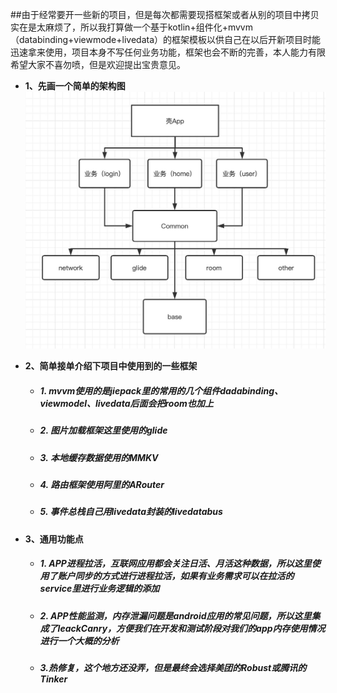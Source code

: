 ##由于经常要开一些新的项目，但是每次都需要现搭框架或者从别的项目中拷贝实在是太麻烦了，所以我打算做一个基于kotlin+组件化+mvvm（databinding+viewmode+livedata）的框架模板以供自己在以后开新项目时能迅速拿来使用，项目本身不写任何业务功能，框架也会不断的完善，本人能力有限希望大家不喜勿喷，但是欢迎提出宝贵意见。

- **1、先画一个简单的架构图**
![Image text](https://raw.githubusercontent.com/zenghao1556/img-folder/master/1639236698615.jpg)


- **2、简单接单介绍下项目中使用到的一些框架**
	- ##### 1. mvvm使用的是jiepack里的常用的几个组件dadabinding、viewmodel、livedata后面会把room也加上
	- ##### 2. 图片加载框架这里使用的glide
	- ##### 3. 本地缓存数据使用的MMKV
	- ##### 4. 路由框架使用阿里的ARouter
	- ##### 5. 事件总栈自己用livedata封装的livedatabus

- **3、通用功能点**
	- ##### 1. APP进程拉活，互联网应用都会关注日活、月活这种数据，所以这里使用了账户同步的方式进行进程拉活，如果有业务需求可以在拉活的service里进行业务逻辑的添加
	- ##### 2. APP性能监测，内存泄漏问题是android应用的常见问题，所以这里集成了leackCanry，方便我们在开发和测试阶段对我们的app内存使用情况进行一个大概的分析
	- ##### 3.热修复，这个地方还没弄，但是最终会选择美团的Robust或腾讯的Tinker
	
